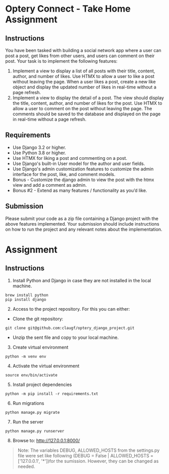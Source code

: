 # Optery Connect - Take Home Assignment
## Instructions
You have been tasked with building a social network app where a user can post a post, get likes from other users, and users can comment on their post. Your task is to implement the following features:
1. Implement a view to display a list of all posts with their title, content, author, and number of likes. Use HTMX to allow a user to like a post without leaving the page. When a user likes a post, create a new like object and display the updated number of likes in real-time without a page refresh.
2. Implement a view to display the detail of a post. The view should display the title, content, author, and number of likes for the post. Use HTMX to allow a user to comment on the post without leaving the page. The comments should be saved to the database and displayed on the page in real-time without a page refresh.
## Requirements
- Use Django 3.2 or higher.
- Use Python 3.8 or higher.
- Use HTMX for liking a post and commenting on a post.
- Use Django's built-in User model for the author and user fields.
- Use Django's admin customization features to customize the admin interface for the post, like, and comment models.
- Bonus - Customize the django admin to view the post with the htmx view and add a comment as admin.
- Bonus #2 - Extend as many features / functionality as you’d like.
## Submission
Please submit your code as a zip file containing a Django project with the above features implemented. Your submission should include instructions on how to run the project and any relevant notes about the implementation.

# Assignment
## Instructions
1. Install Python and Django in case they are not installed in the local machine.
```
brew install python
pip install django
```
2. Access to the project repository. For this you can either:
- Clone the git repository: 
```
git clone git@github.com:claugf/optery_django_project.git
```
- Unzip the sent file and copy to your local machine.

3. Create virtual environment
```
python -m venv env
```
4. Activate the virtual environment
```
source env/bin/activate
```
5. Install project dependencies
```
python -m pip install -r requirements.txt 
```
6. Run migrations
```
python manage.py migrate
```
7. Run the server
```
python manage.py runserver
```
8. Browse to: http://127.0.0.1:8000/

>Note:
The variables DEBUG, ALLOWED_HOSTS from the settings.py file were set like following (DEBUG = False | ALLOWED_HOSTS = ['127.0.0.1', '*'])for the sumission. However, they can be changed as needed.
